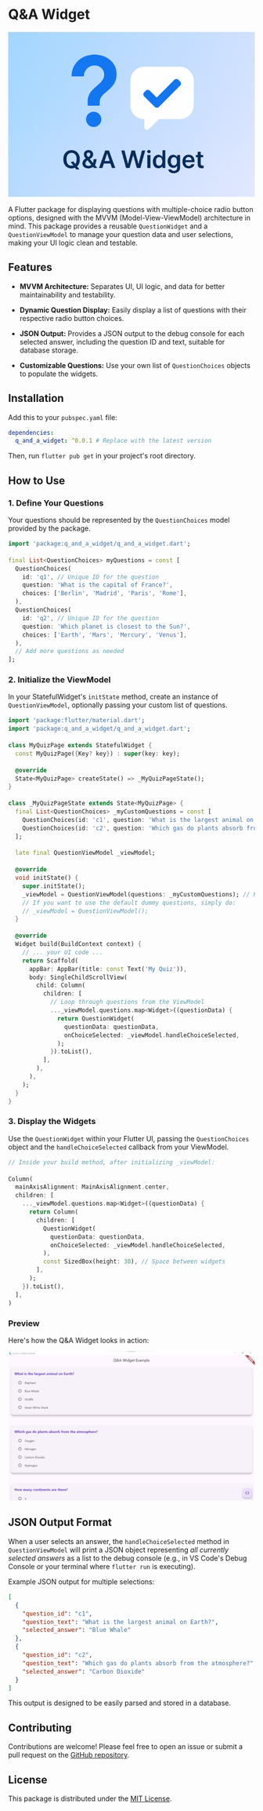 # Q&A Widget

![Q&A Widget Header](https://github.com/yemreeee/q_and_a_widget/blob/main/example/header_(Medium).png?raw=true)

A Flutter package for displaying questions with multiple-choice radio button options, designed with the MVVM (Model-View-ViewModel) architecture in mind. This package provides a reusable `QuestionWidget` and a `QuestionViewModel` to manage your question data and user selections, making your UI logic clean and testable.

## Features

* **MVVM Architecture:** Separates UI, UI logic, and data for better maintainability and testability.

* **Dynamic Question Display:** Easily display a list of questions with their respective radio button choices.

* **JSON Output:** Provides a JSON output to the debug console for each selected answer, including the question ID and text, suitable for database storage.

* **Customizable Questions:** Use your own list of `QuestionChoices` objects to populate the widgets.

## Installation

Add this to your `pubspec.yaml` file:

```yaml
dependencies:
  q_and_a_widget: ^0.0.1 # Replace with the latest version
```

Then, run `flutter pub get` in your project's root directory.

## How to Use

### 1. Define Your Questions

Your questions should be represented by the `QuestionChoices` model provided by the package.

```dart
import 'package:q_and_a_widget/q_and_a_widget.dart';

final List<QuestionChoices> myQuestions = const [
  QuestionChoices(
    id: 'q1', // Unique ID for the question
    question: 'What is the capital of France?',
    choices: ['Berlin', 'Madrid', 'Paris', 'Rome'],
  ),
  QuestionChoices(
    id: 'q2', // Unique ID for the question
    question: 'Which planet is closest to the Sun?',
    choices: ['Earth', 'Mars', 'Mercury', 'Venus'],
  ),
  // Add more questions as needed
];
```

### 2. Initialize the ViewModel

In your StatefulWidget's `initState` method, create an instance of `QuestionViewModel`, optionally passing your custom list of questions.

```dart
import 'package:flutter/material.dart';
import 'package:q_and_a_widget/q_and_a_widget.dart';

class MyQuizPage extends StatefulWidget {
  const MyQuizPage({Key? key}) : super(key: key);

  @override
  State<MyQuizPage> createState() => _MyQuizPageState();
}

class _MyQuizPageState extends State<MyQuizPage> {
  final List<QuestionChoices> _myCustomQuestions = const [
    QuestionChoices(id: 'c1', question: 'What is the largest animal on Earth?', choices: ['Elephant', 'Blue Whale', 'Giraffe', 'Great White Shark']),
    QuestionChoices(id: 'c2', question: 'Which gas do plants absorb from the atmosphere?', choices:['Oxygen', 'Nitrogen', 'Carbon Dioxide', 'Hydrogen']),
  ];

  late final QuestionViewModel _viewModel;

  @override
  void initState() {
    super.initState();
    _viewModel = QuestionViewModel(questions: _myCustomQuestions); // Pass your custom questions
    // If you want to use the default dummy questions, simply do:
    // _viewModel = QuestionViewModel();
  }

  @override
  Widget build(BuildContext context) {
    // ... your UI code ...
    return Scaffold(
      appBar: AppBar(title: const Text('My Quiz')),
      body: SingleChildScrollView(
        child: Column(
          children: [
            // Loop through questions from the ViewModel
            ..._viewModel.questions.map<Widget>((questionData) {
              return QuestionWidget(
                questionData: questionData,
                onChoiceSelected: _viewModel.handleChoiceSelected,
              );
            }).toList(),
          ],
        ),
      ),
    );
  }
}
```

### 3. Display the Widgets

Use the `QuestionWidget` within your Flutter UI, passing the `QuestionChoices` object and the `handleChoiceSelected` callback from your ViewModel.

```dart
// Inside your build method, after initializing _viewModel:

Column(
  mainAxisAlignment: MainAxisAlignment.center,
  children: [
    ..._viewModel.questions.map<Widget>((questionData) {
      return Column(
        children: [
          QuestionWidget(
            questionData: questionData,
            onChoiceSelected: _viewModel.handleChoiceSelected,
          ),
          const SizedBox(height: 30), // Space between widgets
        ],
      );
    }).toList(),
  ],
)
```

### Preview

Here's how the Q&A Widget looks in action:

![Q&A Widget Example](https://github.com/yemreeee/q_and_a_widget/blob/main/example/image.png?raw=true)

## JSON Output Format

When a user selects an answer, the `handleChoiceSelected` method in `QuestionViewModel` will print a JSON object representing *all currently selected answers* as a list to the debug console (e.g., in VS Code's Debug Console or your terminal where `flutter run` is executing).

Example JSON output for multiple selections:

```json
[
  {
    "question_id": "c1",
    "question_text": "What is the largest animal on Earth?",
    "selected_answer": "Blue Whale"
  },
  {
    "question_id": "c2",
    "question_text": "Which gas do plants absorb from the atmosphere?",
    "selected_answer": "Carbon Dioxide"
  }
]
```

This output is designed to be easily parsed and stored in a database.

## Contributing

Contributions are welcome! Please feel free to open an issue or submit a pull request on the [GitHub repository](https://github.com/yemreeee/q_and_a_widget).

## License

This package is distributed under the [MIT License](https://github.com/yemreeee/q_and_a_widget/blob/main/LICENSE).
